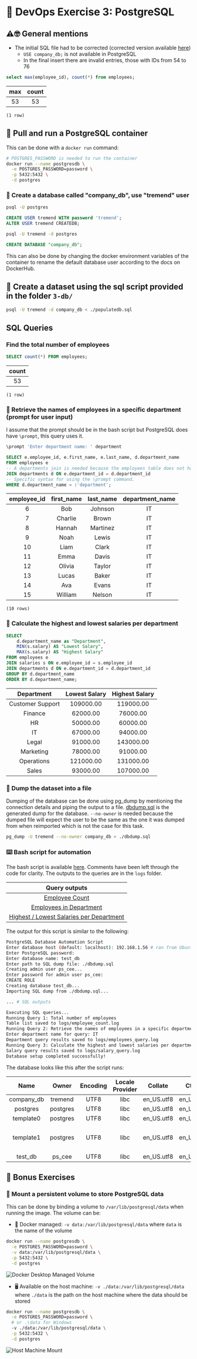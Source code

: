 # 📅 DevOps Exercise 3: PostgreSQL

## ⚠️🤓 General mentions

- The initial SQL file had to be corrected (corrected version available [here](./populatedb.sql))
    - `USE company_db;` is not available in PostgreSQL
    - In the final insert there are invalid entries, those with IDs from 54 to 76

```sql
select max(employee_id), count(*) from employees;
```

| max | count |
|:---:|:-----:|
| 53  |  53   |

`(1 row)`

## 🐳 Pull and run a PostgreSQL container

This can be done with a `docker run` command:

```sh
# POSTGRES_PASSWORD is needed to run the container
docker run --name postgresdb \
  -e POSTGRES_PASSWORD=password \
  -p 5432:5432 \
  -d postgres
```

### 📅 Create a database called "company_db", use "tremend" user

```sh
psql -U postgres
```

```sql
CREATE USER tremend WITH password 'tremend';
ALTER USER tremend CREATEDB;
```

```sh
psql -U tremend -d postgres
```

```sql
CREATE DATABASE "company_db";
```

This can also be done by changing the docker environment variables of the container to rename the default database user according to the docs on DockerHub.

## 📅 Create a dataset using the sql script provided in the folder `3-db/`

```sh
psql -U tremend -d company_db < ./populatedb.sql
```

## SQL Queries

### Find the total number of employees
```sql
SELECT count(*) FROM employees;
```

|  count  |
|:-------:|
|    53   |

`(1 row)`

### 🤵 Retrieve the names of employees in a specific department (prompt for user input)

I assume that the prompt should be in the bash script but PostgreSQL does have `\prompt`, this query uses it.

```sql
\prompt 'Enter department name: ' department

SELECT e.employee_id, e.first_name, e.last_name, d.department_name
FROM employees e
-- A departments join is needed because the employees table does not have the department name, only the ID
JOIN departments d ON e.department_id = d.department_id
-- Specific syntax for using the \prompt command.
WHERE d.department_name = :'department';
```

| employee_id | first_name | last_name | department_name |
|:-----------:|:----------:|:---------:|:---------------:|
| 6           | Bob        | Johnson   | IT              |
| 7           | Charlie    | Brown     | IT              |
| 8           | Hannah     | Martinez  | IT              |
| 9           | Noah       | Lewis     | IT              |
| 10          | Liam       | Clark     | IT              |
| 11          | Emma       | Davis     | IT              |
| 12          | Olivia     | Taylor    | IT              |
| 13          | Lucas      | Baker     | IT              |
| 14          | Ava        | Evans     | IT              |
| 15          | William    | Nelson    | IT              |

`(10 rows)`

### 🧮 Calculate the highest and lowest salaries per department

```sql
SELECT 
    d.department_name as "Department",
    MIN(s.salary) AS "Lowest Salary",
    MAX(s.salary) AS "Highest Salary"
FROM employees e
JOIN salaries s ON e.employee_id = s.employee_id
JOIN departments d ON e.department_id = d.department_id
GROUP BY d.department_name
ORDER BY d.department_name;
```

|    Department    | Lowest Salary | Highest Salary|
|:----------------:|:-------------:|:-------------:|
| Customer Support |     109000.00 |      119000.00|
| Finance          |      62000.00 |       76000.00|
| HR               |      50000.00 |       60000.00|
| IT               |      67000.00 |       94000.00|
| Legal            |      91000.00 |      143000.00|
| Marketing        |      78000.00 |       91000.00|
| Operations       |     121000.00 |      131000.00|
| Sales            |      93000.00 |      107000.00|

### 📩 Dump the dataset into a file

Dumping of the database can be done using pg_dump by mentioning the connection details and piping the output to a file. [dbdump.sql](./dbdump.sql) is the generated dump for the database. `--no-owner` is needed because the dumped file will expect the user to be the same as the one it was dumped from when reimported which is not the case for this task.

```sh
pg_dump -U tremend --no-owner company_db > ./dbdump.sql
```

### ⌨️ Bash script for automation
The bash script is available [here](./automate.sh). Comments have been left through the code for clarity. The outputs to the queries are in the `logs` folder.

| Query outputs                                                         |
| :-------------------------------------------------------------------: |
| [Employee Count](./logs/employee_count.log)                           |
| [Employees in Department](./logs/employees_query.log)                 |
| [Highest / Lowest Salaries per Department](./logs/salary_query.log)   | 

The output for this script is similar to the following:

```sh
PostgreSQL Database Automation Script
Enter database host (default: localhost): 192.168.1.56 # ran from Ubuntu WSL, had to use local ip to target Windows machine
Enter PostgreSQL password:
Enter database name: test_db
Enter path to SQL dump file: ./dbdump.sql
Creating admin user ps_cee...
Enter password for admin user ps_cee:
CREATE ROLE
Creating database test_db...
Importing SQL dump from ./dbdump.sql...

... # SQL outputs

Executing SQL queries...
Running Query 1: Total number of employees
Table list saved to logs/employee_count.log
Running Query 2: Retrieve the names of employees in a specific department
Enter department name for query: IT
Department query results saved to logs/employees_query.log
Running Query 3: Calculate the highest and lowest salaries per department
Salary query results saved to logs/salary_query.log
Database setup completed successfully!
```

The database looks like this after the script runs:


|    Name    |  Owner   | Encoding | Locale Provider |  Collate   |   Ctype    | Locale | ICU Rules |     Access privileges     |
|:----------:|:--------:|:--------:|:---------------:|:----------:|:----------:|:------:|:---------:|:-------------------------:|
| company_db | tremend  | UTF8     | libc            | en_US.utf8 | en_US.utf8 |        |           |                           |
| postgres   | postgres | UTF8     | libc            | en_US.utf8 | en_US.utf8 |        |           |                           |
| template0  | postgres | UTF8     | libc            | en_US.utf8 | en_US.utf8 |        |           | =c/postgres          +    |
|            |          |          |                 |            |            |        |           | postgres=CTc/postgres     |
| template1  | postgres | UTF8     | libc            | en_US.utf8 | en_US.utf8 |        |           | =c/postgres          +    |
|            |          |          |                 |            |            |        |           | postgres=CTc/postgres     |
| test_db    | ps_cee   | UTF8     | libc            | en_US.utf8 | en_US.utf8 |        |           |                           |

## 🎁 Bonus Exercises

### 💾 Mount a persistent volume to store PostgreSQL data

This can be done by binding a volume to `/var/lib/postgresql/data` when running the image. The volume can be:
- 🐳 Docker managed: `-v data:/var/lib/postgresql/data` where `data` is the name of the volume
```sh
docker run --name postgresdb \
  -e POSTGRES_PASSWORD=password \
  -v data:/var/lib/postgresql/data \
  -p 5432:5432 \
  -d postgres
```

![Docker Desktop Managed Volume](./img/1-docker-managed-volume.png)

- 🖥️ Available on the host machine: `-v ./data:/var/lib/postgresql/data` where `./data` is the path on the host machine where the data should be stored
```sh
docker run --name postgresdb \
  -e POSTGRES_PASSWORD=password \
  # or .\data for Windows
  -v ./data:/var/lib/postgresql/data \
  -p 5432:5432 \
  -d postgres
```

![Host Machine Mount](./img/2-host-machine-mount.png)